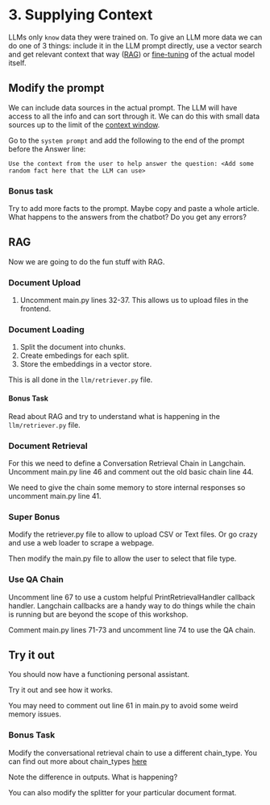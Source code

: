 # 3. Supplying Context

LLMs only `know` data they were trained on. To give an LLM more data we can do one of 3 things: include it in the LLM prompt directly, use a vector search and get relevant context that way ([RAG](<insert RAG link>)) or [fine-tuning](<inswert finetuning link here>) of the actual model itself.

## Modify the prompt

We can include data sources in the actual prompt. The LLM will have access to all the info and can sort through it. We can do this with small data sources up to the limit of the [context window](<insert context window article>).

Go to the `system prompt` and add the following to the end of the prompt before the Answer line:

`Use the context from the user to help answer the question: <Add some random fact here that the LLM can use>`

### Bonus task

Try to add more facts to the prompt. Maybe copy and paste a whole article. What happens to the answers from the chatbot? Do you get any errors?

## RAG

Now we are going to do the fun stuff with RAG.

### Document Upload

1. Uncomment main.py lines 32-37. This allows us to upload files in the frontend.

### Document Loading

1. Split the document into chunks.
2. Create embedings for each split.
3. Store the embeddings in a vector store.

This is all done in the `llm/retriever.py` file.

#### Bonus Task

Read about RAG and try to understand what is happening in the `llm/retriever.py` file.

### Document Retrieval

For this we need to define a Conversation Retrieval Chain in Langchain. Uncomment main.py line 46 and comment out the old basic chain line 44.

We need to give the chain some memory to store internal responses so uncomment main.py line 41.

### Super Bonus

Modify the retriever.py file to allow to upload CSV or Text files. Or go crazy and use a web loader to scrape a webpage.

Then modify the main.py file to allow the user to select that file type.

### Use QA Chain

Uncomment line 67 to use a custom helpful PrintRetrievalHandler callback handler. Langchain callbacks are a handy way to do things while the chain is running but are beyond the scope of this workshop.

Comment main.py lines 71-73 and uncomment line 74 to use the QA chain.

## Try it out

You should now have a functioning personal assistant.

Try it out and see how it works.

You may need to comment out line 61 in main.py to avoid some weird memory issues.

### Bonus Task

Modify the conversational retrieval chain to use a different chain_type. You can find out more about chain_types [here](https://python.langchain.com/docs/use_cases/question_answering/how_to/vector_db_qa#chain-type)

Note the difference in outputs. What is happening?

You can also modify the splitter for your particular document format.
